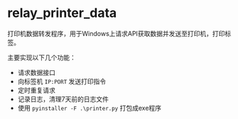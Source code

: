# relay_printer_data
打印机数据转发程序，用于Windows上请求API获取数据并发送至打印机，打印标签。

主要实现以下几个功能：

- 请求数据接口
- 向标签机 `IP:PORT` 发送打印指令
- 定时重复请求
- 记录日志，清理7天前的日志文件
- 使用 `pyinstaller -F .\printer.py` 打包成exe程序